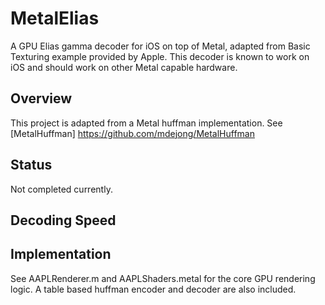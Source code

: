 # MetalElias

A GPU Elias gamma decoder for iOS on top of Metal, adapted from Basic Texturing example provided by Apple. This decoder is known to work on iOS and should work on other Metal capable hardware.

## Overview

This project is adapted from a Metal huffman implementation. See [MetalHuffman] https://github.com/mdejong/MetalHuffman

## Status

Not completed currently.

## Decoding Speed

## Implementation

See AAPLRenderer.m and AAPLShaders.metal for the core GPU rendering logic. A table based huffman encoder and decoder are also included.

